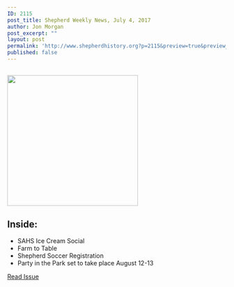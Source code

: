 ```yaml
---
ID: 2115
post_title: Shepherd Weekly News, July 4, 2017
author: Jon Morgan
post_excerpt: ""
layout: post
permalink: 'http://www.shepherdhistory.org?p=2115&preview=true&preview_id=2115'
published: false
---
```

<h2><img class="alignnone size-medium wp-image-2116" src="http://www.shepherdhistory.org/wp-content/uploads/2017/07/Fireworks-Remix-2015052712-800px-300x300.png" alt="" width="300" height="300" /></h2>
<h2>Inside:</h2>
<ul>
 	<li>SAHS Ice Cream Social</li>
 	<li>Farm to Table</li>
 	<li>Shepherd Soccer Registration</li>
 	<li>Party in the Park set to take place August 12-13</li>
</ul>
<a href="https://shepherdjrn.gitbooks.io/tsw-july2017/content/_posts/2017-07-04-party-in-the-park-to-take-place-august-12-13-in-shepherd.html">Read Issue</a>